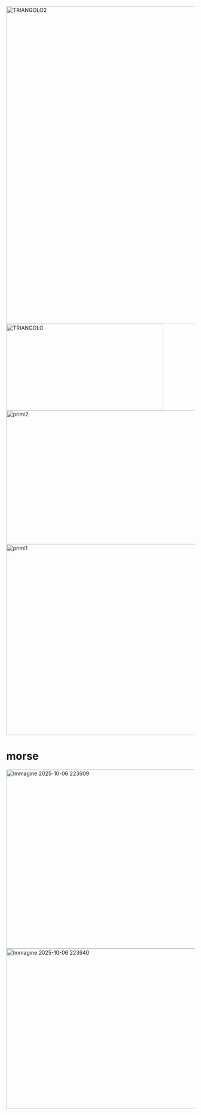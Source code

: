 <img width="741" height="850" alt="TRIANGOLO2" src="https://github.com/user-attachments/assets/b435ed16-7abb-4e1b-9cc6-7ad47789c22f" />
<img width="420" height="231" alt="TRIANGOLO" src="https://github.com/user-attachments/assets/5f87bf48-d5fc-40a7-aba2-0c63fdf3f7de" />
<img width="511" height="358" alt="primi2" src="https://github.com/user-attachments/assets/94629978-f8bc-4259-8cf9-9e40410a93bd" />
<img width="567" height="511" alt="primi1" src="https://github.com/user-attachments/assets/49f33d43-e490-4470-93f9-9c5b352a26e2" />
    <h1>morse</h1>
<img width="923" height="479" alt="Immagine 2025-10-06 223609" src="https://github.com/user-attachments/assets/ab644efc-f4c6-4470-a394-4b22b63fd7e3" /> 
<img width="906" height="428" alt="Immagine 2025-10-06 223640" src="https://github.com/user-attachments/assets/d774902f-6261-4923-83eb-26f820abdf38" />  
